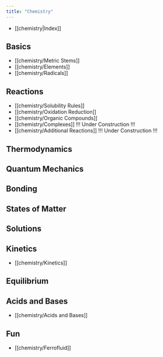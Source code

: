 ```yaml
---
title: "Chemistry"
---
```

- [[chemistry|Index]]
## Basics
- [[chemistry/Metric Stems]]
- [[chemistry/Elements]]
- [[chemistry/Radicals]]
## Reactions
- [[chemistry/Solubility Rules]]
- [[chemistry/Oxidation Reduction]]
- [[chemistry/Organic Compounds]]
- [[chemistry/Complexes]] !!! Under Construction !!!
- [[chemistry/Additional Reactions]] !!! Under Construction !!!
## Thermodynamics
## Quantum Mechanics
## Bonding
## States of Matter
## Solutions
## Kinetics
- [[chemistry/Kinetics]]
## Equilibrium
## Acids and Bases
- [[chemistry/Acids and Bases]]
## Fun
- [[chemistry/Ferrofluid]]